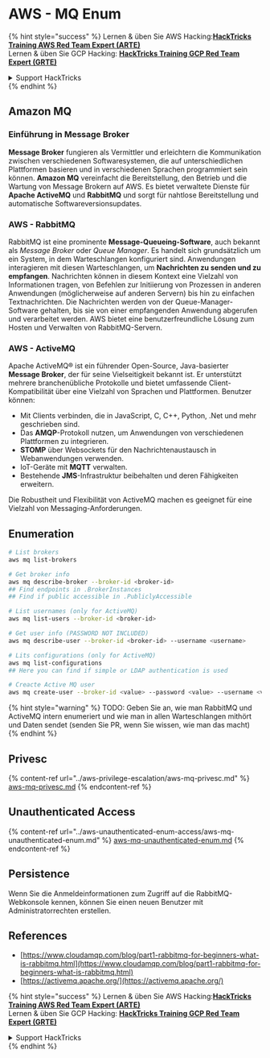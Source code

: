 # AWS - MQ Enum

{% hint style="success" %}
Lernen & üben Sie AWS Hacking:<img src="../../../.gitbook/assets/image (1).png" alt="" data-size="line">[**HackTricks Training AWS Red Team Expert (ARTE)**](https://training.hacktricks.xyz/courses/arte)<img src="../../../.gitbook/assets/image (1).png" alt="" data-size="line">\
Lernen & üben Sie GCP Hacking: <img src="../../../.gitbook/assets/image (2).png" alt="" data-size="line">[**HackTricks Training GCP Red Team Expert (GRTE)**<img src="../../../.gitbook/assets/image (2).png" alt="" data-size="line">](https://training.hacktricks.xyz/courses/grte)

<details>

<summary>Support HackTricks</summary>

* Überprüfen Sie die [**Abonnementpläne**](https://github.com/sponsors/carlospolop)!
* **Treten Sie der** 💬 [**Discord-Gruppe**](https://discord.gg/hRep4RUj7f) oder der [**Telegram-Gruppe**](https://t.me/peass) bei oder **folgen** Sie uns auf **Twitter** 🐦 [**@hacktricks\_live**](https://twitter.com/hacktricks\_live)**.**
* **Teilen Sie Hacking-Tricks, indem Sie PRs an die** [**HackTricks**](https://github.com/carlospolop/hacktricks) und [**HackTricks Cloud**](https://github.com/carlospolop/hacktricks-cloud) GitHub-Repos senden.

</details>
{% endhint %}

## Amazon MQ

### Einführung in Message Broker

**Message Broker** fungieren als Vermittler und erleichtern die Kommunikation zwischen verschiedenen Softwaresystemen, die auf unterschiedlichen Plattformen basieren und in verschiedenen Sprachen programmiert sein können. **Amazon MQ** vereinfacht die Bereitstellung, den Betrieb und die Wartung von Message Brokern auf AWS. Es bietet verwaltete Dienste für **Apache ActiveMQ** und **RabbitMQ** und sorgt für nahtlose Bereitstellung und automatische Softwareversionsupdates.

### AWS - RabbitMQ

RabbitMQ ist eine prominente **Message-Queueing-Software**, auch bekannt als _Message Broker_ oder _Queue Manager_. Es handelt sich grundsätzlich um ein System, in dem Warteschlangen konfiguriert sind. Anwendungen interagieren mit diesen Warteschlangen, um **Nachrichten zu senden und zu empfangen**. Nachrichten können in diesem Kontext eine Vielzahl von Informationen tragen, von Befehlen zur Initiierung von Prozessen in anderen Anwendungen (möglicherweise auf anderen Servern) bis hin zu einfachen Textnachrichten. Die Nachrichten werden von der Queue-Manager-Software gehalten, bis sie von einer empfangenden Anwendung abgerufen und verarbeitet werden. AWS bietet eine benutzerfreundliche Lösung zum Hosten und Verwalten von RabbitMQ-Servern.

### AWS - ActiveMQ

Apache ActiveMQ® ist ein führender Open-Source, Java-basierter **Message Broker**, der für seine Vielseitigkeit bekannt ist. Er unterstützt mehrere branchenübliche Protokolle und bietet umfassende Client-Kompatibilität über eine Vielzahl von Sprachen und Plattformen. Benutzer können:

* Mit Clients verbinden, die in JavaScript, C, C++, Python, .Net und mehr geschrieben sind.
* Das **AMQP**-Protokoll nutzen, um Anwendungen von verschiedenen Plattformen zu integrieren.
* **STOMP** über Websockets für den Nachrichtenaustausch in Webanwendungen verwenden.
* IoT-Geräte mit **MQTT** verwalten.
* Bestehende **JMS**-Infrastruktur beibehalten und deren Fähigkeiten erweitern.

Die Robustheit und Flexibilität von ActiveMQ machen es geeignet für eine Vielzahl von Messaging-Anforderungen.

## Enumeration
```bash
# List brokers
aws mq list-brokers

# Get broker info
aws mq describe-broker --broker-id <broker-id>
## Find endpoints in .BrokerInstances
## Find if public accessible in .PubliclyAccessible

# List usernames (only for ActiveMQ)
aws mq list-users --broker-id <broker-id>

# Get user info (PASSWORD NOT INCLUDED)
aws mq describe-user --broker-id <broker-id> --username <username>

# Lits configurations (only for ActiveMQ)
aws mq list-configurations
## Here you can find if simple or LDAP authentication is used

# Creacte Active MQ user
aws mq create-user --broker-id <value> --password <value> --username <value> --console-access
```
{% hint style="warning" %}
TODO: Geben Sie an, wie man RabbitMQ und ActiveMQ intern enumeriert und wie man in allen Warteschlangen mithört und Daten sendet (senden Sie PR, wenn Sie wissen, wie man das macht)
{% endhint %}

## Privesc

{% content-ref url="../aws-privilege-escalation/aws-mq-privesc.md" %}
[aws-mq-privesc.md](../aws-privilege-escalation/aws-mq-privesc.md)
{% endcontent-ref %}

## Unauthenticated Access

{% content-ref url="../aws-unauthenticated-enum-access/aws-mq-unauthenticated-enum.md" %}
[aws-mq-unauthenticated-enum.md](../aws-unauthenticated-enum-access/aws-mq-unauthenticated-enum.md)
{% endcontent-ref %}

## Persistence

Wenn Sie die Anmeldeinformationen zum Zugriff auf die RabbitMQ-Webkonsole kennen, können Sie einen neuen Benutzer mit Administratorrechten erstellen.

## References

* [https://www.cloudamqp.com/blog/part1-rabbitmq-for-beginners-what-is-rabbitmq.html](https://www.cloudamqp.com/blog/part1-rabbitmq-for-beginners-what-is-rabbitmq.html)
* [https://activemq.apache.org/](https://activemq.apache.org/)

{% hint style="success" %}
Lernen & üben Sie AWS Hacking:<img src="../../../.gitbook/assets/image (1).png" alt="" data-size="line">[**HackTricks Training AWS Red Team Expert (ARTE)**](https://training.hacktricks.xyz/courses/arte)<img src="../../../.gitbook/assets/image (1).png" alt="" data-size="line">\
Lernen & üben Sie GCP Hacking: <img src="../../../.gitbook/assets/image (2).png" alt="" data-size="line">[**HackTricks Training GCP Red Team Expert (GRTE)**<img src="../../../.gitbook/assets/image (2).png" alt="" data-size="line">](https://training.hacktricks.xyz/courses/grte)

<details>

<summary>Support HackTricks</summary>

* Überprüfen Sie die [**Abonnementpläne**](https://github.com/sponsors/carlospolop)!
* **Treten Sie der** 💬 [**Discord-Gruppe**](https://discord.gg/hRep4RUj7f) oder der [**Telegram-Gruppe**](https://t.me/peass) bei oder **folgen** Sie uns auf **Twitter** 🐦 [**@hacktricks\_live**](https://twitter.com/hacktricks\_live)**.**
* **Teilen Sie Hacking-Tricks, indem Sie PRs an die** [**HackTricks**](https://github.com/carlospolop/hacktricks) und [**HackTricks Cloud**](https://github.com/carlospolop/hacktricks-cloud) GitHub-Repos senden.

</details>
{% endhint %}
